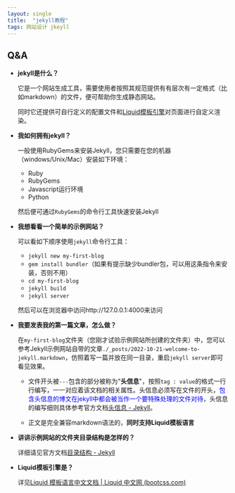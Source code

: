 ```yaml
---
layout: single
title:  "jekyll教程"
tags: 网站设计 jkeyll
---
```


## Q&A

+ **jekyll是什么？**

  它是一个网站生成工具，需要使用者按照其规范提供有有层次有一定格式（比如markdown）的文件，便可帮助你生成静态网站。

  同时它还提供可自行定义的配置文件和[Liquid模板引擎](https://liquid.bootcss.com/)对页面进行自定义渲染。

+ **我如何拥有jekyll？**

  一般使用RubyGems来安装Jekyll，您只需要在您的机器（windows/Unix/Mac）安装如下环境：

  + Ruby
  + RubyGems
  + Javascript运行环境
  + Python

  然后便可通过`RubyGems`的命令行工具快速安装Jekyll

+ **我想看看一个简单的示例网站？**

  可以看如下顺序使用`jekyll`命令行工具：

  + `jekyll new my-first-blog`
  + `gem install bundler`（如果有提示缺少bundler包，可以用这条指令来安装，否则不用）
  + `cd my-first-blog`
  + `jekyll build`
  + `jekyll server`

  然后可以在浏览器中访问http://127.0.0.1:4000来访问

+ **我要发表我的第一篇文章，怎么做？**

  在`my-first-blog`文件夹（您刚才试验示例网站所创建的文件夹）中，您可以参考Jekyll示例网站自带的文章`./_posts/2022-10-21-welcome-to-jekyll.markdown`，仿照着写一篇并放在同一目录，重启`jekyll server`即可看见效果。

  + 文件开头被`---`包含的部分被称为"**头信息**"，按照`tag : value`的格式一行行编写，一一对应着该文档的相关属性。头信息必须写在文件的开头，<font color=blue>包含头信息的博文在jekyll中都会被当作一个要特殊处理的文件对待</font>，头信息的编写细则具体参考官方文档[头信息 - Jekyll](http://jekyllcn.com/docs/frontmatter/)。

  + 正文是完全兼容markdown语法的，**同时支持Liquid模板语言**

+ **讲讲示例网站的文件夹目录结构是怎样的？**

  详细请见官方文档[目录结构 - Jekyll](http://jekyllcn.com/docs/structure/)

+ **Liquid模板引擎是？**

  详见[Liquid 模板语言中文文档 | Liquid 中文网 (bootcss.com)](https://liquid.bootcss.com/)

